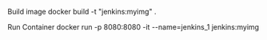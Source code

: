 Build image
docker build -t "jenkins:myimg" .

Run Container
docker run -p 8080:8080 -it --name=jenkins_1 jenkins:myimg